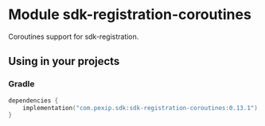 # Module sdk-registration-coroutines

Coroutines support for sdk-registration.

## Using in your projects

### Gradle

```kotlin
dependencies {
    implementation("com.pexip.sdk:sdk-registration-coroutines:0.13.1")
}
```
